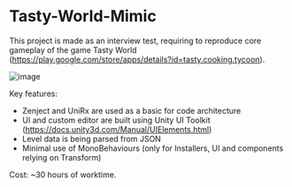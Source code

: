 # Tasty-World-Mimic
This project is made as an interview test, requiring to reproduce core gameplay of the game Tasty World (https://play.google.com/store/apps/details?id=tasty.cooking.tycoon).

![image](https://user-images.githubusercontent.com/34910462/172442760-8bd98bdd-80d7-4b1a-a235-a274d9f79bc0.png)

Key features:
- Zenject and UniRx are used as a basic for code architecture
- UI and custom editor are built using Unity UI Toolkit (https://docs.unity3d.com/Manual/UIElements.html)
- Level data is being parsed from JSON
- Minimal use of MonoBehaviours (only for Installers, UI and components relying on Transform)

Cost: ~30 hours of worktime.
